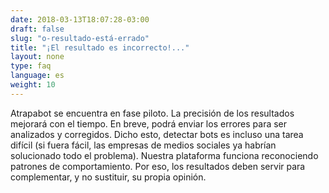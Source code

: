 ```yaml
---
date: 2018-03-13T18:07:28-03:00
draft: false
slug: "o-resultado-está-errado"
title: "¡El resultado es incorrecto!..."
layout: none
type: faq
language: es
weight: 10
---
```

Atrapabot se encuentra en fase piloto. La precisión de los resultados mejorará con el tiempo. En breve, podrá enviar los errores para ser analizados y corregidos. Dicho esto, detectar bots es incluso una tarea difícil (si fuera fácil, las empresas de medios sociales ya habrían solucionado todo el problema). Nuestra plataforma funciona reconociendo patrones de comportamiento. Por eso, los resultados deben servir para complementar, y no sustituir, su propia opinión.
